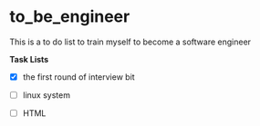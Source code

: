 # to_be_engineer
This is a to do list to train myself to become a software engineer


 
**Task Lists**
- [x] the first round of interview bit
- [ ] linux system
- [ ] HTML

